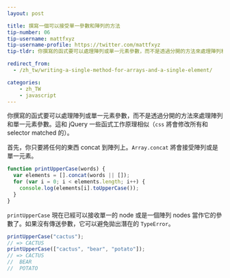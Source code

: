 ```yaml
---
layout: post

title: 撰寫一個可以接受單一參數和陣列的方法
tip-number: 06
tip-username: mattfxyz
tip-username-profile: https://twitter.com/mattfxyz
tip-tldr: 你撰寫的函式要可以處理陣列或單一元素參數，而不是透過分開的方法來處理陣列和單一元素參數。這和 jQuery 一些函式工作原理相似（`css` 將會修改所有和 selector matched 的）。

redirect_from:
  - /zh_tw/writing-a-single-method-for-arrays-and-a-single-element/

categories:
    - zh_TW
    - javascript
---
```


你撰寫的函式要可以處理陣列或單一元素參數，而不是透過分開的方法來處理陣列和單一元素參數。這和 jQuery 一些函式工作原理相似（`css` 將會修改所有和 selector matched 的）。

首先，你只要將任何的東西 concat 到陣列上。`Array.concat` 將會接受陣列或是單一元素。

```javascript
function printUpperCase(words) {
  var elements = [].concat(words || []);
  for (var i = 0; i < elements.length; i++) {
    console.log(elements[i].toUpperCase());
  }
}
```

`printUpperCase` 現在已經可以接收單一的 node 或是一個陣列 nodes 當作它的參數了。如果沒有傳送參數，它可以避免拋出潛在的 `TypeError`。

```javascript
printUpperCase("cactus");
// => CACTUS
printUpperCase(["cactus", "bear", "potato"]);
// => CACTUS
//  BEAR
//  POTATO
```
